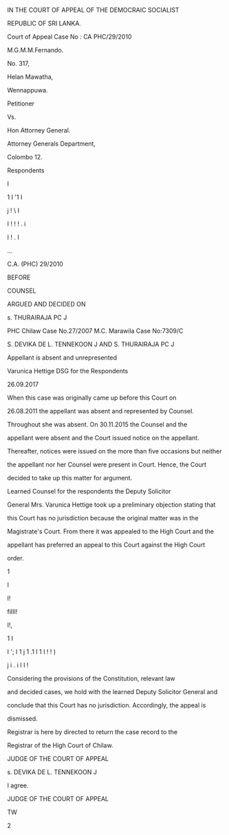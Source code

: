 IN THE COURT OF APPEAL OF THE DEMOCRAIC SOCIALIST

REPUBLIC OF SRI LANKA.

Court of Appeal Case No : CA PHC/29/2010

M.G.M.M.Fernando.

No. 317,

Helan Mawatha,

Wennappuwa.

Petitioner

Vs.

Hon Attorney General.

Attorney Generals Department,

Colombo 12.

Respondents

I

1 I '1 I

j ! \ I

I ! ! ! . i

I ! . I

...

C.A. (PHC) 29/2010

BEFORE

COUNSEL

ARGUED AND DECIDED ON

s. THURAIRAJA PC J

PHC Chilaw Case No.27/2007 M.C. Marawila Case No:7309/C

S. DEVIKA DE L. TENNEKOON J AND S. THURAIRAJA PC J

Appellant is absent and unrepresented

Varunica Hettige DSG for the Respondents

26.09.2017

When this case was originally came up before this Court on

26.08.2011 the appellant was absent and represented by Counsel.

Throughout she was absent. On 30.11.2015 the Counsel and the

appellant were absent and the Court issued notice on the appellant.

Thereafter, notices were issued on the more than five occasions but neither

the appellant nor her Counsel were present in Court. Hence, the Court

decided to take up this matter for argument.

Learned Counsel for the respondents the Deputy Solicitor

General Mrs. Varunica Hettige took up a preliminary objection stating that

this Court has no jurisdiction because the original matter was in the

Magistrate's Court. From there it was appealed to the High Court and the

appellant has preferred an appeal to this Court against the High Court

order.

1

I

I!

fiIII!

I!,

1 I

I '; I 1 j 1 .1 I 1 I ! ! )

j i . i I I !

Considering the provisions of the Constitution, relevant law

and decided cases, we hold with the learned Deputy Solicitor General and

conclude that this Court has no jurisdiction. Accordingly, the appeal is

dismissed.

Registrar is here by directed to return the case record to the

Registrar of the High Court of Chilaw.

JUDGE OF THE COURT OF APPEAL

s. DEVIKA DE L. TENNEKOON J

I agree.

JUDGE OF THE COURT OF APPEAL

TW

2